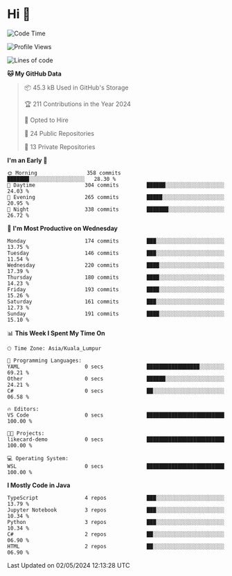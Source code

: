<h1>Hi 👋</h1>

<!--START_SECTION:waka-->
![Code Time](http://img.shields.io/badge/Code%20Time-498%20hrs%2045%20mins-blue)

![Profile Views](http://img.shields.io/badge/Profile%20Views-0-blue)

![Lines of code](https://img.shields.io/badge/From%20Hello%20World%20I%27ve%20Written-1.2%20million%20lines%20of%20code-blue)

**🐱 My GitHub Data** 

> 📦 45.3 kB Used in GitHub's Storage 
 > 
> 🏆 211 Contributions in the Year 2024
 > 
> 💼 Opted to Hire
 > 
> 📜 24 Public Repositories 
 > 
> 🔑 13 Private Repositories 
 > 
**I'm an Early 🐤** 

```text
🌞 Morning                358 commits         ███████░░░░░░░░░░░░░░░░░░   28.30 % 
🌆 Daytime                304 commits         ██████░░░░░░░░░░░░░░░░░░░   24.03 % 
🌃 Evening                265 commits         █████░░░░░░░░░░░░░░░░░░░░   20.95 % 
🌙 Night                  338 commits         ███████░░░░░░░░░░░░░░░░░░   26.72 % 
```
📅 **I'm Most Productive on Wednesday** 

```text
Monday                   174 commits         ███░░░░░░░░░░░░░░░░░░░░░░   13.75 % 
Tuesday                  146 commits         ███░░░░░░░░░░░░░░░░░░░░░░   11.54 % 
Wednesday                220 commits         ████░░░░░░░░░░░░░░░░░░░░░   17.39 % 
Thursday                 180 commits         ████░░░░░░░░░░░░░░░░░░░░░   14.23 % 
Friday                   193 commits         ████░░░░░░░░░░░░░░░░░░░░░   15.26 % 
Saturday                 161 commits         ███░░░░░░░░░░░░░░░░░░░░░░   12.73 % 
Sunday                   191 commits         ████░░░░░░░░░░░░░░░░░░░░░   15.10 % 
```


📊 **This Week I Spent My Time On** 

```text
🕑︎ Time Zone: Asia/Kuala_Lumpur

💬 Programming Languages: 
YAML                     0 secs              █████████████████░░░░░░░░   69.21 % 
Other                    0 secs              ██████░░░░░░░░░░░░░░░░░░░   24.21 % 
C#                       0 secs              ██░░░░░░░░░░░░░░░░░░░░░░░   06.58 % 

🔥 Editors: 
VS Code                  0 secs              █████████████████████████   100.00 % 

🐱‍💻 Projects: 
likecard-demo            0 secs              █████████████████████████   100.00 % 

💻 Operating System: 
WSL                      0 secs              █████████████████████████   100.00 % 
```

**I Mostly Code in Java** 

```text
TypeScript               4 repos             ███░░░░░░░░░░░░░░░░░░░░░░   13.79 % 
Jupyter Notebook         3 repos             ███░░░░░░░░░░░░░░░░░░░░░░   10.34 % 
Python                   3 repos             ███░░░░░░░░░░░░░░░░░░░░░░   10.34 % 
C#                       2 repos             ██░░░░░░░░░░░░░░░░░░░░░░░   06.90 % 
HTML                     2 repos             ██░░░░░░░░░░░░░░░░░░░░░░░   06.90 % 
```




 Last Updated on 02/05/2024 12:13:28 UTC
<!--END_SECTION:waka-->
